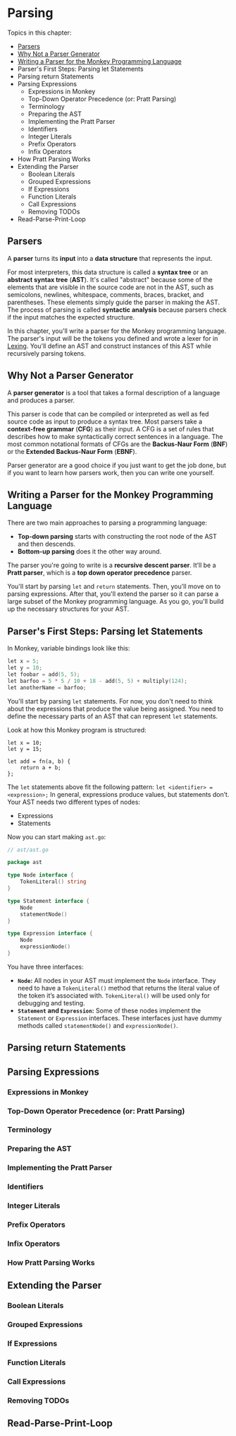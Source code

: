 # Parsing

Topics in this chapter:
- [Parsers](#Parsers)
- [Why Not a Parser Generator](#Why-Not-a-Parser-Generator)
- [Writing a Parser for the Monkey Programming Language](#Writing-a-Parser-for-the-Monkey-Programming-Language)
- Parser's First Steps: Parsing let Statements
- Parsing return Statements
- Parsing Expressions
    - Expressions in Monkey
    - Top-Down Operator Precedence (or: Pratt Parsing)
    - Terminology
    - Preparing the AST
    - Implementing the Pratt Parser
    - Identifiers
    - Integer Literals
    - Prefix Operators
    - Infix Operators
- How Pratt Parsing Works
- Extending the Parser
    - Boolean Literals
    - Grouped Expressions
    - If Expressions
    - Function Literals
    - Call Expressions
    - Removing TODOs
- Read-Parse-Print-Loop

## Parsers

A **parser** turns its **input** into a **data structure** that represents the input. 

For most interpreters, this data structure is called a **syntax tree** or an **abstract syntax tree** (**AST**). It's called "abstract" because some of the elements that are visible in the source code are not in the AST, such as semicolons, newlines, whitespace, comments, braces, bracket, and parentheses. These elements simply guide the parser in making the AST. The process of parsing is called **syntactic analysis** because parsers check if the input matches the expected structure. 

In this chapter, you'll write a parser for the Monkey programming language. The parser's input will be the tokens you defined and wrote a lexer for in [Lexing](https://github.com/jablonskidev/writing-an-interpreter-in-go/blob/main/2-lexing/lexing.md). You'll define an AST and construct instances of this AST while recursively parsing tokens.

## Why Not a Parser Generator

A **parser generator** is a tool that takes a formal description of a language and produces a parser.

This parser is code that can be compiled or interpreted as well as fed source code as input to produce a syntax tree. Most parsers take a **context-free grammar** (**CFG**) as their input. A CFG is a set of rules that describes how to make syntactically correct sentences in a language. The most common notational formats of CFGs are the **Backus-Naur Form** (**BNF**) or the **Extended Backus-Naur Form** (**EBNF**).

Parser generator are a good choice if you just want to get the job done, but if you want to learn how parsers work, then you can write one yourself.

## Writing a Parser for the Monkey Programming Language

There are two main approaches to parsing a programming language:
- **Top-down parsing** starts with constructing the root node of the AST and then descends.
- **Bottom-up parsing** does it the other way around.

The parser you're going to write is a **recursive descent parser**. It’ll be a **Pratt parser**, which is a **top down operator precedence** parser.

You'll start by parsing `let` and `return` statements. Then, you'll move on to parsing expressions. After that, you'll extend the parser so it can parse a large subset of the Monkey programming language. As you go, you'll build up the necessary structures for your AST.

## Parser's First Steps: Parsing let Statements

In Monkey, variable bindings look like this:

```go
let x = 5;
let y = 10;
let foobar = add(5, 5);
let barfoo = 5 * 5 / 10 + 18 - add(5, 5) + multiply(124);
let anotherName = barfoo;
```

You'll start by parsing `let` statements. For now, you don't need to think about the expressions that produce the value being assigned. You need to  define the necessary parts of an AST that can represent `let` statements.

Look at how this Monkey program is structured:

```
let x = 10;
let y = 15;

let add = fn(a, b) {
    return a + b;
};
```

The `let` statements above fit the following pattern: `let <identifier> = <expression>;` In general, expressions produce values, but statements don’t. Your AST needs two different types of nodes:

- Expressions
- Statements

Now you can start making `ast.go`:

```go
// ast/ast.go

package ast

type Node interface {
    TokenLiteral() string
}

type Statement interface {
    Node
    statementNode()
}

type Expression interface {
    Node
    expressionNode()
}
```

You have three interfaces:
- **`Node`:** All nodes in your AST must implement the `Node` interface. They need to have a `TokenLiteral()` method that returns the literal value of the token it’s associated with. `TokenLiteral()` will be used only for debugging
and testing.
- **`Statement` and `Expression`:** Some of these nodes implement the `Statement` or `Expression` interfaces. These interfaces just have dummy methods called `statementNode()` and `expressionNode()`.

## Parsing return Statements
## Parsing Expressions
### Expressions in Monkey
### Top-Down Operator Precedence (or: Pratt Parsing)
### Terminology
### Preparing the AST
### Implementing the Pratt Parser
### Identifiers
### Integer Literals
### Prefix Operators
### Infix Operators
### How Pratt Parsing Works
## Extending the Parser
### Boolean Literals
### Grouped Expressions
### If Expressions
### Function Literals
### Call Expressions
### Removing TODOs
## Read-Parse-Print-Loop
